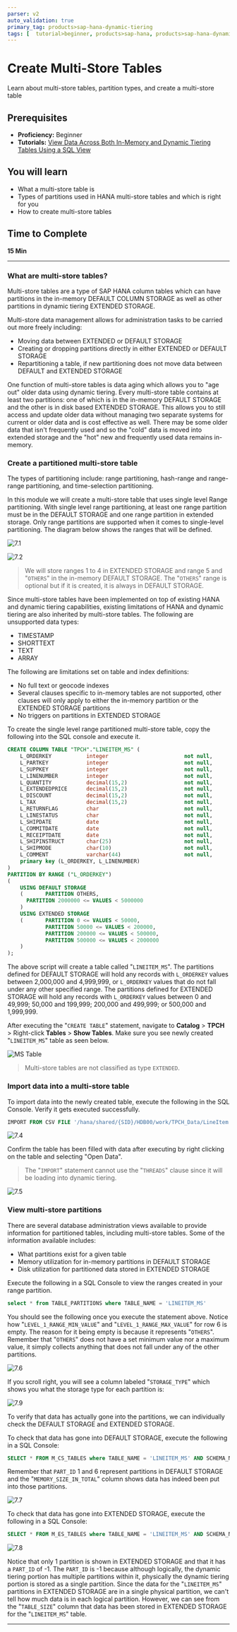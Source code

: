 ```yaml
---
parser: v2
auto_validation: true
primary_tag: products>sap-hana-dynamic-tiering
tags: [  tutorial>beginner, products>sap-hana, products>sap-hana-dynamic-tiering, products>sap-web-ide ]
---
```


# Create Multi-Store Tables
<!-- description --> Learn about multi-store tables, partition types, and create a multi-store table

## Prerequisites  
 - **Proficiency:** Beginner
 - **Tutorials:** [View Data Across Both In-Memory and Dynamic Tiering Tables Using a SQL View](https://developers.sap.com/tutorials/hana-webide-dt-getting-started-6.html)

## You will learn  
 - What a multi-store table is
 - Types of partitions used in HANA multi-store tables and which is right for you
 - How to create multi-store tables
## Time to Complete
**15 Min**

---

### What are multi-store tables?

Multi-store tables are a type of SAP HANA column tables which can have partitions in the in-memory DEFAULT COLUMN STORAGE as well as other partitions in dynamic tiering EXTENDED STORAGE.

Multi-store data management allows for administration tasks to be carried out more freely including:

  - Moving data between EXTENDED or DEFAULT STORAGE
  - Creating or dropping partitions directly in either EXTENDED or DEFAULT STORAGE
  - Repartitioning a table, if new partitioning does not move data between DEFAULT and EXTENDED STORAGE

One function of multi-store tables is data aging which allows you to "age out" older data using dynamic tiering. Every multi-store table contains at least two partitions: one of which is in the in-memory DEFAULT STORAGE and the other is in disk based EXTENDED STORAGE. This allows you to still access and update older data without managing two separate systems for current or older data and is cost effective as well. There may be some older data that isn't frequently used and so the "cold" data is moved into extended storage and the "hot" new and frequently used data remains in-memory.


### Create a partitioned multi-store table

The types of partitioning include: range partitioning, hash-range and range-range partitioning, and time-selection partitioning.

In this module we will create a multi-store table that uses single level Range partitioning. With single level range partitioning, at least one range partition must be in the DEFAULT STORAGE and one range partition in extended storage. Only range partitions are supported when it comes to single-level partitioning. The diagram below shows the ranges that will be defined.

![7.1](assets/hana-webide-dt-getting-started-7-6ccdcbd0.jpg)

![7.2](assets/hana-webide-dt-getting-started-7-3686eefe.jpg)

> We will store ranges 1 to 4 in EXTENDED STORAGE and range 5 and "`OTHERS`" in the in-memory DEFAULT STORAGE. The "`OTHERS`" range is optional but if it is created, it is always in DEFAULT STORAGE.

Since multi-store tables have been implemented on top of existing HANA and dynamic tiering capabilities, existing limitations of HANA and dynamic tiering are also inherited by multi-store tables. The following are unsupported data types:

  - TIMESTAMP
  - SHORTTEXT
  - TEXT
  - ARRAY

The following are limitations set on table and index definitions:

  - No full text or geocode indexes
  - Several clauses specific to in-memory tables are not supported, other clauses will only apply to either the in-memory partition or the EXTENDED STORAGE partitions
  - No triggers on partitions in EXTENDED STORAGE

To create the single level range partitioned multi-store table, copy the following into the SQL console and execute it.

``` SQL
CREATE COLUMN TABLE "TPCH"."LINEITEM_MS" (
    L_ORDERKEY           integer                        not null,
    L_PARTKEY            integer                        not null,
    L_SUPPKEY            integer                        not null,
    L_LINENUMBER         integer                        not null,
    L_QUANTITY           decimal(15,2)                  not null,
    L_EXTENDEDPRICE      decimal(15,2)                  not null,
    L_DISCOUNT           decimal(15,2)                  not null,
    L_TAX                decimal(15,2)                  not null,
    L_RETURNFLAG         char                           not null,
    L_LINESTATUS         char                           not null,
    L_SHIPDATE           date                           not null,
    L_COMMITDATE         date                           not null,
    L_RECEIPTDATE        date                           not null,
    L_SHIPINSTRUCT       char(25)                       not null,
    L_SHIPMODE           char(10)                       not null,
    L_COMMENT            varchar(44)                    not null,
    primary key (L_ORDERKEY, L_LINENUMBER)
)
PARTITION BY RANGE ("L_ORDERKEY")
(
	USING DEFAULT STORAGE
	(		PARTITION OTHERS,
      PARTITION 2000000 <= VALUES < 5000000
	)
	USING EXTENDED STORAGE
	(		PARTITION 0 <= VALUES < 50000,
			PARTITION 50000 <= VALUES < 200000,
			PARTITION 200000 <= VALUES < 500000,
			PARTITION 500000 <= VALUES < 2000000
	)
);
```
The above script will create a table called "`LINEITEM_MS`". The partitions defined for DEFAULT STORAGE will hold any records with `L_ORDERKEY` values between 2,000,000 and 4,999,999, or `L_ORDERKEY` values that do not fall under any other specified range. The partitions defined for EXTENDED STORAGE will hold any records with `L_ORDERKEY` values between 0 and 49,999; 50,000 and 199,999; 200,000 and 499,999;  or 500,000 and 1,999,999.

After executing the "`CREATE TABLE`" statement, navigate to **Catalog** > **TPCH** > Right-click **Tables** > **Show Tables**.
Make sure you see newly created "`LINEITEM_MS`" table as seen below.

![MS Table](assets/hana-webide-dt-getting-started-8-c14f045f.png)

> Multi-store tables are not classified as type `EXTENDED`.



### Import data into a multi-store table

To import data into the newly created table, execute the following in the SQL Console. Verify it gets executed successfully.

``` SQL
IMPORT FROM CSV FILE '/hana/shared/{SID}/HDB00/work/TPCH_Data/LineItem.csv' INTO "TPCH"."LINEITEM_MS";
```

![7.4](assets/hana-webide-dt-getting-started-7-8cde85cd.jpg)

Confirm the table has been filled with data after executing by right clicking on the table and selecting "Open Data".
> The "`IMPORT`" statement cannot use the "`THREADS`" clause since it will be loading into dynamic tiering.

![7.5](assets/hana-webide-dt-getting-started-7-02f80547.jpg)


### View multi-store partitions

There are several database administration views available to provide information for partitioned tables, including multi-store tables. Some of the information available includes:

- What partitions exist for a given table
- Memory utilization for in-memory partitions in DEFAULT STORAGE
- Disk utilization for partitioned data stored in EXTENDED STORAGE

Execute the following in a SQL Console to view the ranges created in your range partition.
``` SQL
select * from TABLE_PARTITIONS where TABLE_NAME = 'LINEITEM_MS'
```

You should see the following once you execute the statement above. Notice how "`LEVEL_1_RANGE_MIN_VALUE`" and  "`LEVEL_1_RANGE_MAX_VALUE`" for row 6 is empty. The reason for it being empty is because it represents "`OTHERS`". Remember that "`OTHERS`" does not have a set minimum value nor a maximum value, it simply collects anything that does not fall under any of the other partitions.

![7.6](assets/hana-webide-dt-getting-started-7-03e7f676.jpg)

If you scroll right, you will see a column labeled "`STORAGE_TYPE`" which shows you what the storage type for each partition is:

![7.9](assets/hana-webide-dt-getting-started-7-ba69bc38.jpg)

To verify that data has actually gone into the partitions, we can individually check the DEFAULT STORAGE and EXTENDED STORAGE.

To check that data has gone into DEFAULT STORAGE, execute the following in a SQL Console:
``` SQL
SELECT * FROM M_CS_TABLES where TABLE_NAME = 'LINEITEM_MS' AND SCHEMA_NAME = 'TPCH'
```
Remember that `PART_ID` 1 and 6 represent partitions in DEFAULT STORAGE and the "`MEMORY_SIZE_IN_TOTAL`" column shows data has indeed been put into those partitions.

![7.7](assets/hana-webide-dt-getting-started-7-2199e6d3.jpg)

To check that data has gone into EXTENDED STORAGE, execute the following in a SQL Console:
``` SQL
SELECT * FROM M_ES_TABLES where TABLE_NAME = 'LINEITEM_MS' AND SCHEMA_NAME = 'TPCH'
```
![7.8](assets/hana-webide-dt-getting-started-7-b8244b9f.jpg)

Notice that only 1 partition is shown in EXTENDED STORAGE and that it has a `PART_ID` of -1. The `PART_ID` is -1 because although logically, the dynamic tiering portion has multiple partitions within it, physically the dynamic tiering portion is stored as a single partition. Since the data for the "`LINEITEM_MS`" partitions in EXTENDED STORAGE are in a single physical partition, we can't tell how much data is in each logical partition. However, we can see from the "`TABLE_SIZE`" column that data has been stored in EXTENDED STORAGE for the "`LINEITEM_MS`" table.



---
